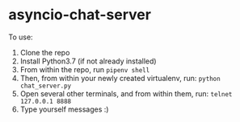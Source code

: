 # asyncio-chat-server

To use: 

1. Clone the repo
2. Install Python3.7 (if not already installed)
3. From within the repo, run `pipenv shell`
4. Then, from within your newly created virtualenv, run: `python chat_server.py`
5. Open several other terminals, and from within them, run: `telnet 127.0.0.1 8888`
6. Type yourself messages :)
